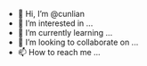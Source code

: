 - 👋 Hi, I’m @cunlian
- 👀 I’m interested in ...
- 🌱 I’m currently learning ...
- 💞️ I’m looking to collaborate on ...
- 📫 How to reach me ...

<!---
cunlian/cunlian is a ✨ special ✨ repository because its `README.md` (this file) appears on your GitHub profile.
You can click the Preview link to take a look at your changes.
--->
